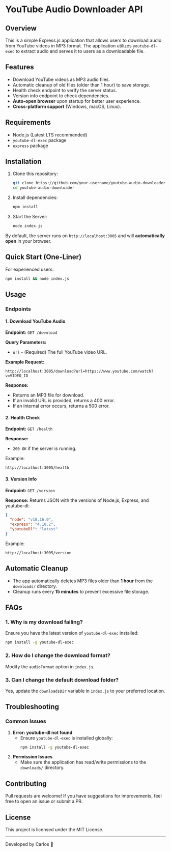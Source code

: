 # YouTube Audio Downloader API

## Overview
This is a simple Express.js application that allows users to download audio from YouTube videos in MP3 format. The application utilizes `youtube-dl-exec` to extract audio and serves it to users as a downloadable file.

## Features
- Download YouTube videos as MP3 audio files.
- Automatic cleanup of old files (older than 1 hour) to save storage.
- Health check endpoint to verify the server status.
- Version info endpoint to check dependencies.
- **Auto-open browser** upon startup for better user experience.
- **Cross-platform support** (Windows, macOS, Linux).

## Requirements
- Node.js (Latest LTS recommended)
- `youtube-dl-exec` package
- `express` package

## Installation

1. Clone this repository:
   ```sh
   git clone https://github.com/your-username/youtube-audio-downloader.git
   cd youtube-audio-downloader
   ```

2. Install dependencies:
   ```sh
   npm install
   ```

3. Start the Server:
   ```sh
   node index.js
   ```

By default, the server runs on `http://localhost:3005` and will **automatically open** in your browser.

## Quick Start (One-Liner)
For experienced users:
```sh
npm install && node index.js
```

## Usage

### Endpoints

#### 1. Download YouTube Audio
**Endpoint:** `GET /download`

**Query Parameters:**
- `url` - (Required) The full YouTube video URL.

**Example Request:**
```
http://localhost:3005/download?url=https://www.youtube.com/watch?v=VIDEO_ID
```

**Response:**
- Returns an MP3 file for download.
- If an invalid URL is provided, returns a 400 error.
- If an internal error occurs, returns a 500 error.

#### 2. Health Check
**Endpoint:** `GET /health`

**Response:**
- `200 OK` if the server is running.

Example:
```
http://localhost:3005/health
```

#### 3. Version Info
**Endpoint:** `GET /version`

**Response:**
Returns JSON with the versions of Node.js, Express, and youtube-dl:
```json
{
  "node": "v18.16.0",
  "express": "4.18.2",
  "youtubeDl": "latest"
}
```

Example:
```
http://localhost:3005/version
```

## Automatic Cleanup
- The app automatically deletes MP3 files older than **1 hour** from the `downloads/` directory.
- Cleanup runs every **15 minutes** to prevent excessive file storage.

## FAQs
### **1. Why is my download failing?**
Ensure you have the latest version of `youtube-dl-exec` installed:
```sh
npm install -g youtube-dl-exec
```

### **2. How do I change the download format?**
Modify the `audioFormat` option in `index.js`.

### **3. Can I change the default download folder?**
Yes, update the `downloadsDir` variable in `index.js` to your preferred location.

## Troubleshooting
### Common Issues
1. **Error: youtube-dl not found**
   - Ensure `youtube-dl-exec` is installed globally:
     ```sh
     npm install -g youtube-dl-exec
     ```
2. **Permission Issues**
   - Make sure the application has read/write permissions to the `downloads/` directory.

## Contributing
Pull requests are welcome! If you have suggestions for improvements, feel free to open an issue or submit a PR.

## License
This project is licensed under the MIT License.

---
Developed by Carlos 🚀

